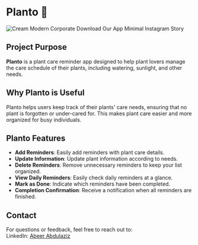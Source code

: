 # Planto 🌱

![Cream Modern Corporate Download Our App Minimal Instagram Story](https://github.com/user-attachments/assets/e08a6e45-40f2-4629-9ec9-10e1ad75db6a)


## Project Purpose
**Planto** is a plant care reminder app designed to help plant lovers manage the care schedule of their plants, including watering, sunlight, and other needs.

## Why Planto is Useful
Planto helps users keep track of their plants' care needs, ensuring that no plant is forgotten or under-cared for. This makes plant care easier and more organized for busy individuals.

## Planto Features
- **Add Reminders**: Easily add reminders with plant care details.
- **Update Information**: Update plant information according to needs.
- **Delete Reminders**: Remove unnecessary reminders to keep your list organized.
- **View Daily Reminders**: Easily check daily reminders at a glance.
- **Mark as Done**: Indicate which reminders have been completed.
- **Completion Confirmation**: Receive a notification when all reminders are finished.

## Contact
For questions or feedback, feel free to reach out to:  
LinkedIn: [Abeer Abdulaziz](http://linkedin.com/in/abeer-abdulaziz-06759523b)


